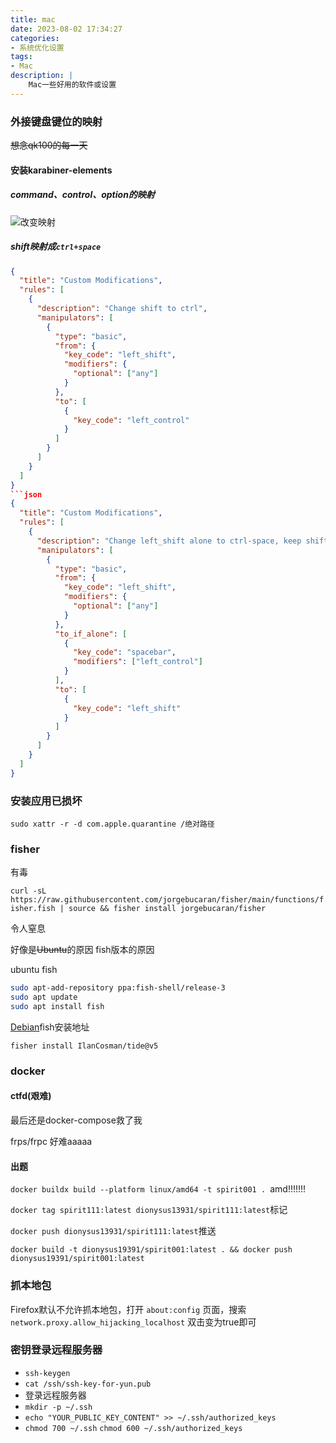 ```yaml
---
title: mac
date: 2023-08-02 17:34:27
categories:
- 系统优化设置
tags:
- Mac
description: |
    Mac一些好用的软件或设置
---
```


### 外接键盘键位的映射

~~想念qk100的每一天~~

#### 安装karabiner-elements

##### command、control、option的映射

![改变映射](/img/keyboard.png)

##### shift映射成`ctrl+space`

```json
{
  "title": "Custom Modifications",
  "rules": [
    {
      "description": "Change shift to ctrl",
      "manipulators": [
        {
          "type": "basic",
          "from": {
            "key_code": "left_shift",
            "modifiers": {
              "optional": ["any"]
            }
          },
          "to": [
            {
              "key_code": "left_control"
            }
          ]
        }
      ]
    }
  ]
}
```json
{
  "title": "Custom Modifications",
  "rules": [
    {
      "description": "Change left_shift alone to ctrl-space, keep shift functionality",
      "manipulators": [
        {
          "type": "basic",
          "from": {
            "key_code": "left_shift",
            "modifiers": {
              "optional": ["any"]
            }
          },
          "to_if_alone": [
            {
              "key_code": "spacebar",
              "modifiers": ["left_control"]
            }
          ],
          "to": [
            {
              "key_code": "left_shift"
            }
          ]
        }
      ]
    }
  ]
}
```

### 安装应用已损坏

```text
sudo xattr -r -d com.apple.quarantine /绝对路径
```

### fisher

有毒

`curl -sL https://raw.githubusercontent.com/jorgebucaran/fisher/main/functions/fisher.fish | source && fisher install jorgebucaran/fisher`

令人窒息

好像是~~Ubuntu~~的原因 fish版本的原因

ubuntu fish

```bash
sudo apt-add-repository ppa:fish-shell/release-3
sudo apt update
sudo apt install fish
```



[Debian](https://software.opensuse.org/download.html?project=shells%3Afish&package=fish)fish安装地址

`fisher install IlanCosman/tide@v5`

### docker

#### ctfd(艰难)

最后还是docker-compose救了我

frps/frpc 好难aaaaa

#### 出题

`docker buildx build --platform linux/amd64 -t spirit001 . `amd!!!!!!!

`docker tag spirit111:latest dionysus13931/spirit111:latest`标记

`docker push dionysus13931/spirit111:latest`推送

`docker build -t dionysus19391/spirit001:latest . && docker push dionysus19391/spirit001:latest`

### 抓本地包

Firefox默认不允许抓本地包，打开 `about:config` 页面，搜索 `network.proxy.allow_hijacking_localhost` 双击变为true即可

### 密钥登录远程服务器

- `ssh-keygen`
- `cat /ssh/ssh-key-for-yun.pub`
- 登录远程服务器
- `mkdir -p ~/.ssh`
- `echo "YOUR_PUBLIC_KEY_CONTENT" >> ~/.ssh/authorized_keys`
- `chmod 700 ~/.ssh` `chmod 600 ~/.ssh/authorized_keys`

